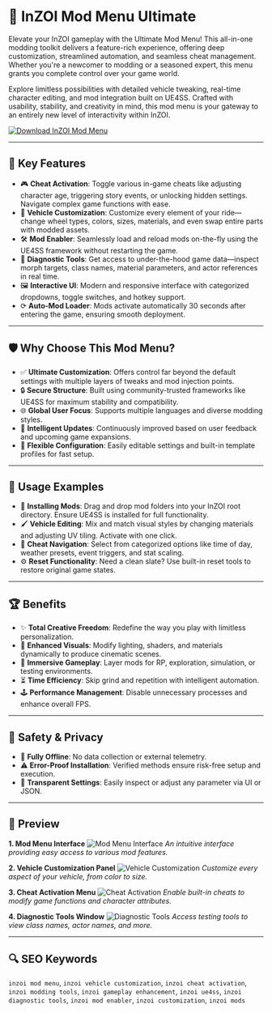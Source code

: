 # 🚀 InZOI Mod Menu Ultimate

Elevate your InZOI gameplay with the Ultimate Mod Menu! This all-in-one modding toolkit delivers a feature-rich experience, offering deep customization, streamlined automation, and seamless cheat management. Whether you're a newcomer to modding or a seasoned expert, this menu grants you complete control over your game world.

Explore limitless possibilities with detailed vehicle tweaking, real-time character editing, and mod integration built on UE4SS. Crafted with usability, stability, and creativity in mind, this mod menu is your gateway to an entirely new level of interactivity within InZOI.

[![Download InZOI Mod Menu](https://img.shields.io/badge/Download-InZOI_Mod_Menu-blueviolet)](#)

---

## 🔧 Key Features

* 🎮 **Cheat Activation**: Toggle various in-game cheats like adjusting character age, triggering story events, or unlocking hidden settings. Navigate complex game functions with ease.
* 🚗 **Vehicle Customization**: Customize every element of your ride—change wheel types, colors, sizes, materials, and even swap entire parts with modded assets.
* 🛠️ **Mod Enabler**: Seamlessly load and reload mods on-the-fly using the UE4SS framework without restarting the game.
* 🧪 **Diagnostic Tools**: Get access to under-the-hood game data—inspect morph targets, class names, material parameters, and actor references in real time.
* 🖼️ **Interactive UI**: Modern and responsive interface with categorized dropdowns, toggle switches, and hotkey support.
* ⟳ **Auto-Mod Loader**: Mods activate automatically 30 seconds after entering the game, ensuring smooth deployment.

---

## 🛡️ Why Choose This Mod Menu?

* ✅ **Ultimate Customization**: Offers control far beyond the default settings with multiple layers of tweaks and mod injection points.
* 🔒 **Secure Structure**: Built using community-trusted frameworks like UE4SS for maximum stability and compatibility.
* 🌐 **Global User Focus**: Supports multiple languages and diverse modding styles.
* 🤖 **Intelligent Updates**: Continuously improved based on user feedback and upcoming game expansions.
* 🧶 **Flexible Configuration**: Easily editable settings and built-in template profiles for fast setup.

---

## 🧬 Usage Examples

* 🚧 **Installing Mods**: Drag and drop mod folders into your InZOI root directory. Ensure UE4SS is installed for full functionality.
* 🖌️ **Vehicle Editing**: Mix and match visual styles by changing materials and adjusting UV tiling. Activate with one click.
* 🔬 **Cheat Navigation**: Select from categorized options like time of day, weather presets, event triggers, and stat scaling.
* ⚙️ **Reset Functionality**: Need a clean slate? Use built-in reset tools to restore original game states.

---

## 🏆 Benefits

* ✨ **Total Creative Freedom**: Redefine the way you play with limitless personalization.
* 🎉 **Enhanced Visuals**: Modify lighting, shaders, and materials dynamically to produce cinematic scenes.
* 🎩 **Immersive Gameplay**: Layer mods for RP, exploration, simulation, or testing environments.
* ⏳ **Time Efficiency**: Skip grind and repetition with intelligent automation.
* 🕹️ **Performance Management**: Disable unnecessary processes and enhance overall FPS.

---

## 🔐 Safety & Privacy

* 🔑 **Fully Offline**: No data collection or external telemetry.
* ⚠️ **Error-Proof Installation**: Verified methods ensure risk-free setup and execution.
* 🧬 **Transparent Settings**: Easily inspect or adjust any parameter via UI or JSON.

---

## 🌟 Preview

**1. Mod Menu Interface**
![Mod Menu Interface](https://static.invenglobal.com/upload/image/2024/08/22/i1724330010202027.jpeg)
*An intuitive interface providing easy access to various mod features.*

**2. Vehicle Customization Panel**
![Vehicle Customization](https://articles-img.sftcdn.net/t_article_cover_xl/auto-mapping-folder/sites/3/2025/03/inZOI-2.jpg)
*Customize every aspect of your vehicle, from color to size.*

**3. Cheat Activation Menu**
![Cheat Activation](https://staticdelivery.nexusmods.com/mods/7480/images/headers/629_1745460966.jpg)
*Enable built-in cheats to modify game functions and character attributes.*

**4. Diagnostic Tools Window**
![Diagnostic Tools](https://bunny-wp-pullzone-j4tpretgnf.b-cdn.net/wp-content/uploads/2025/04/inzoi-face-scan-1024x577-1.webp)
*Access testing tools to view class names, actor names, and more.*

---

## 🔍 SEO Keywords

`inzoi mod menu`, `inzoi vehicle customization`, `inzoi cheat activation`, `inzoi modding tools`, `inzoi gameplay enhancement`, `inzoi ue4ss`, `inzoi diagnostic tools`, `inzoi mod enabler`, `inzoi customization`, `inzoi mods`


